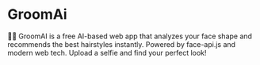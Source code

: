 # GroomAi
💇‍♂️ GroomAI is a free AI-based web app that analyzes your face shape and recommends the best hairstyles instantly. Powered by face-api.js and modern web tech. Upload a selfie and find your perfect look!
